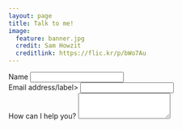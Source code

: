 ```yaml
---
layout: page
title: Talk to me!
image:
  feature: banner.jpg
  credit: Sam Howzit
  creditlink: https://flic.kr/p/bWo7Au
---
```


<form action="http://formspree.io/eoj.robertson@yahoo.com" role="form" method="POST">
<div class="form-group">
<label for="name">Name</label>
      <input type="text" name="name" class="form-control" required>
    </div>

<div class="form-group">
      <label for="_replyto">Email address/label>
      <input type="email" name="_replyto" class="form-control" required>
    </div>

<div class="form-group">
      <label for="message">How can I help you?</label>
      <textarea name="message" class="form-control" rows="3"></textarea>
    </div>
  </form>
